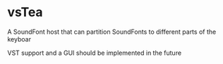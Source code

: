 # vsTea
A SoundFont host that can partition SoundFonts to different parts of the keyboar

VST support and a GUI should be implemented in the future
